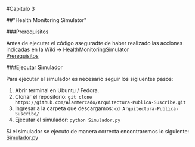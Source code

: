 #Capitulo 3

##"Health Monitoring Simulator"

###Prerequisitos

Antes de ejecutar el código aseguradte de haber realizado las acciones indicadas en la Wiki -> HealthMonitoringSimulator  
[Prerequisitos](https://github.com/AlexMtz/Estilos-De-Arquitectura-De-Software/wiki/HealthMonitoringSimulator)

###Ejecutar Simulador

Para ejecutar el simulador es necesario seguir los sigiuentes pasos:  
1. Abrir terminal en Ubuntu / Fedora.  
2. Clonar el repositorio:   `git clone https://github.com/AlanMercado/Arquitectura-Publica-Suscribe.git`  
3. Ingresar a la carpeta que descargamos:   `cd Arquitectura-Publica-Suscribe/`  
4. Ejecutar el simulador: `python Simulador.py`  

Si el simulador se ejecuto de manera correcta encontraremos lo siguiente:  
[Simulador.py](https://drive.google.com/open?id=0B1FMJsKfgRaPVTZPOWVDWks2eGc)
